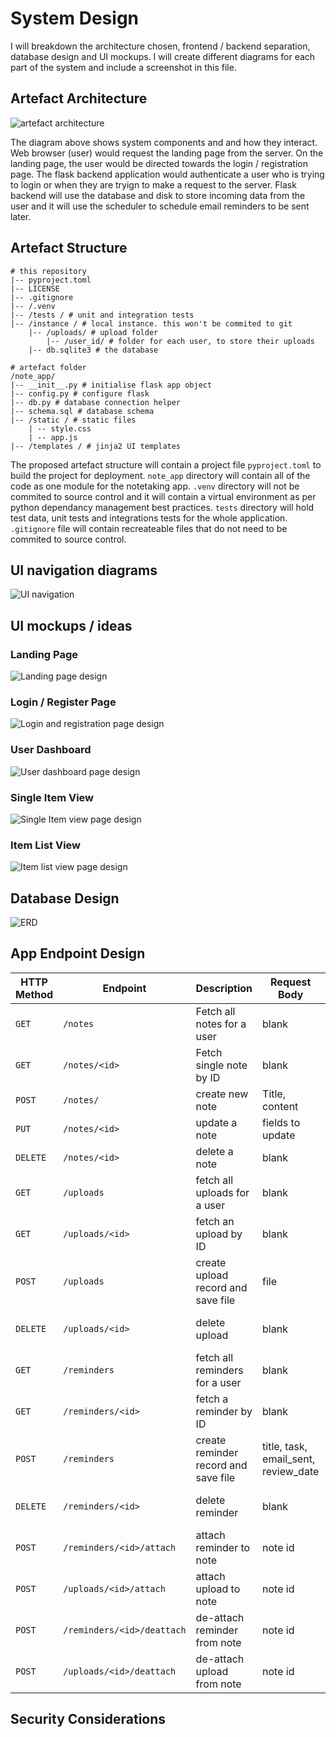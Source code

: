 # System Design

I will breakdown the architecture chosen, frontend / backend separation, database design and UI mockups. I will create different diagrams for each part of the system and include a screenshot in this file. 

## Artefact Architecture

![artefact architecture](/system_design/artefact%20architecture.png)

The diagram above shows system components and and how they interact. Web browser (user) would request the landing page from the server. On the landing page, the user would be directed towards the login / registration page. The flask backend application would authenticate a user who is trying to login or when they are tryign to make a request to the server. Flask backend will use the database and disk to store incoming data from the user and it will use the scheduler to schedule email reminders to be sent later. 



## Artefact Structure

```
# this repository
|-- pyproject.toml
|-- LICENSE
|-- .gitignore
|-- /.venv
|-- /tests / # unit and integration tests
|-- /instance / # local instance. this won't be commited to git
    |-- /uploads/ # upload folder
        |-- /user_id/ # folder for each user, to store their uploads
    |-- db.sqlite3 # the database

# artefact folder
/note_app/
|-- __init__.py # initialise flask app object
|-- config.py # configure flask
|-- db.py # database connection helper
|-- schema.sql # database schema
|-- /static / # static files
    | -- style.css
    | -- app.js
|-- /templates / # jinja2 UI templates

```

The proposed artefact structure will contain a project file `pyproject.toml` to build the project for deployment. `note_app` directory will contain all of the code as one module for the notetaking app. `.venv` directory will not be commited to source control and it will contain a virtual environment as per python dependancy management best practices. `tests` directory will hold test data, unit tests and integrations tests for the whole application. `.gitignore` file will contain recreateable files that do not need to be commited to source control.

## UI navigation diagrams
![UI navigation](/system_design/UI_nagivation.png)

## UI mockups / ideas

### Landing Page
![Landing page design ](/system_design/landing_page_design.png)
### Login / Register Page
![Login and registration page design](/system_design/login_page_design.png)
### User Dashboard
![User dashboard page design](/system_design/user_dashboard_design.png)
### Single Item View
![Single Item view page design](/system_design/single_item_view_design.png)
### Item List View
![Item list view page design](/system_design/item_list_view_design.png)

## Database Design
![ERD](/system_design/ERD.png)

## App Endpoint Design

|HTTP Method | Endpoint | Description | Request Body | Response |
| ---------- | -------- | ----------- | ------------ | -------- | 
|   `GET`  | `/notes`| Fetch all notes for a user | blank | List of Notes| 
|   `GET`  | `/notes/<id>`| Fetch single note by ID | blank | Note object representation| 
|   `POST`  | `/notes/`| create new note | Title, content | redirect to new note| 
|   `PUT`  | `/notes/<id>`| update a note | fields to update | redirect to updated note| 
|   `DELETE`  | `/notes/<id>`| delete a note | blank | redirect to list of notes| 
|   `GET`  | `/uploads`| fetch all uploads for a user | blank | list of user's uploads|
|   `GET`  | `/uploads/<id>`| fetch an upload by ID | blank | single upload details |
|   `POST`  | `/uploads`| create upload record and save file | file | redirect to upload details.|
|   `DELETE`  | `/uploads/<id>`| delete upload | blank | redirect to user's uploads| 
|   `GET`  | `/reminders`| fetch all reminders for a user | blank | list of user's reminders|
|   `GET`  | `/reminders/<id>`| fetch a reminder by ID | blank | single reminder details |
|   `POST`  | `/reminders`| create reminder record and save file | title, task, email_sent, review_date | redirect to reminder details.|
|   `DELETE`  | `/reminders/<id>`| delete reminder | blank | redirect to user's reminders|
|   `POST`  | `/reminders/<id>/attach`| attach reminder to note | note id | redirect to note|
|   `POST`  | `/uploads/<id>/attach`| attach upload to note | note id  | redirect to user's note|
|   `POST`  | `/reminders/<id>/deattach`| de-attach reminder from note | note id | redirect to note|
|   `POST`  | `/uploads/<id>/deattach`| de-attach upload from note | note id  | redirect to user's note|

## Security Considerations
